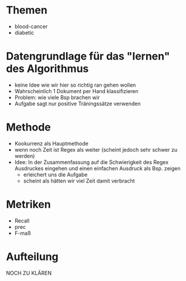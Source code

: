 # Themen
- blood-cancer
- diabetic

# Datengrundlage für das "lernen" des Algorithmus
- keine Idee wie wir hier so richtig ran gehen wollen 
- Wahrscheinlich 1 Dokument per Hand klassifizieren
- Problem: wie viele Bsp brachen wir
- Aufgabe sagt nur positive Träningssätze verwenden

# Methode
- Kookurrenz als Hauptmethode 
- wenn noch Zeit ist Regex als weiter (scheint jedoch sehr schwer zu werden)
- Idee: In der Zusammenfassung auf die Schwierigkeit des Regex Ausdruckes eingehen und einen einfachen Ausdruck als Bsp. zeigen
  - erleichert uns die Aufgabe
  - scheint als hätten wir viel Zeit damit verbracht

# Metriken
- Recall
- prec
- F-maß

# Aufteilung
NOCH ZU KLÄREN
